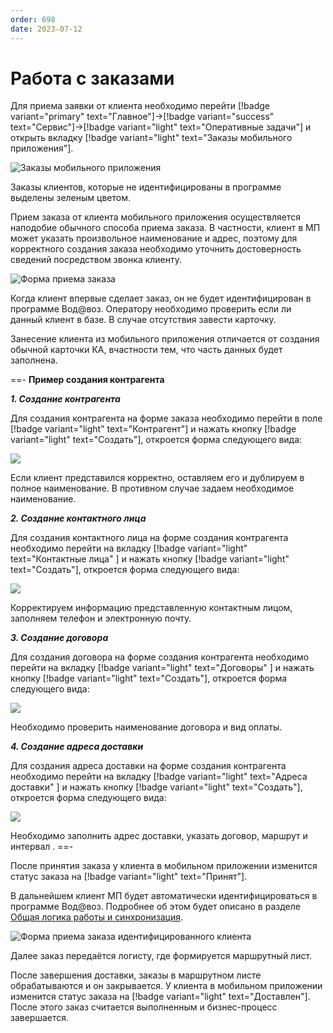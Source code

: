 ```yaml
---
order: 698
date: 2023-07-12
---
```

# Работа с заказами

Для приема заявки от клиента необходимо перейти [!badge variant="primary" text="Главное"]->[!badge variant="success" text="Сервис"]->[!badge variant="light" text="Оперативные задачи"] и открыть вкладку [!badge variant="light" text="Заказы мобильного приложения"].

![Заказы мобильного приложения](/images/Форма_заказы_мп.jpg)

Заказы клиентов, которые не идентифицированы в программе выделены зеленым цветом.

Прием заказа от клиента мобильного приложения осуществляется наподобие обычного способа приема заказа. В частности, клиент в МП может указать произвольное наименование и адрес, поэтому для корректного создания заказа необходимо уточнить достоверность сведений посредством звонка клиенту.

![Форма приема заказа](/images/Форма_приема_заказа_мп.jpg)

Когда клиент впервые сделает заказ, он не будет идентифицирован в программе Вод@воз. Оператору необходимо проверить если ли данный клиент в базе. В случае отсутствия завести карточку.

Занесение клиента из мобильного приложения отличается от создания обычной карточки КА, вчастности тем, что часть данных будет заполнена.

==- **Пример создания контрагента**

***1. Создание контрагента***

Для создания контрагента на форме заказа необходимо перейти в поле  [!badge variant="light" text="Контрагент"] и нажать кнопку  [!badge variant="light" text="Создать"], откроется форма следующего вида:

![](/images/Создание_ка_мп.jpg)

Если клиент представился корректно, оставляем его и дублируем в полное наименование. В противном случае задаем необходимое наименование.

***2. Создание контактного лица***

Для создания контактного лица на форме создания контрагента необходимо перейти на вкладку  [!badge variant="light" text="Контактные лица" ] и нажать кнопку  [!badge variant="light" text="Создать"], откроется форма следующего вида:

![](/images/Создание_контактного_лица_мп.jpg)

Корректируем информацию представленную контактным лицом, заполняем телефон и электронную почту.

***3. Создание договора***

Для создания договора на форме создания контрагента необходимо перейти на вкладку  [!badge variant="light" text="Договоры" ] и нажать кнопку  [!badge variant="light" text="Создать"], откроется форма следующего вида:

![](/images/Создание_договора_мп.jpg)

Необходимо проверить наименование договора и вид оплаты.

***4. Создание адреса доставки***

Для создания адреса доставки на форме создания контрагента необходимо перейти на вкладку  [!badge variant="light" text="Адреса доставки" ] и нажать кнопку  [!badge variant="light" text="Создать"], откроется форма следующего вида:

![](/images/Создание_адреса_мп.jpg)

Необходимо заполнить адрес доставки, указать договор, маршрут и интервал .
==-

После принятия заказа у клиента в мобильном приложении изменится статус заказа на [!badge variant="light" text="Принят"].

В дальнейшем клиент МП будет автоматически идентифицироваться в программе Вод@воз. Подробнее об этом будет описано в разделе [Общая логика работы и синхронизация](/4-приложение-клиента/3-общая-логика-работы-и-синхронизации/).

![Форма приема заказа идентифицированного клиента](/images/Форма_приема_заказа_мп_заполнено.jpg)

Далее заказ передаётся логисту, где формируется маршрутный лист.

После завершения доставки, заказы в маршрутном листе обрабатываются и он закрывается. У клиента в мобильном приложении изменится статус заказа на  [!badge variant="light" text="Доставлен"]. После этого заказ считается выполненным и бизнес-процесс завершается.

